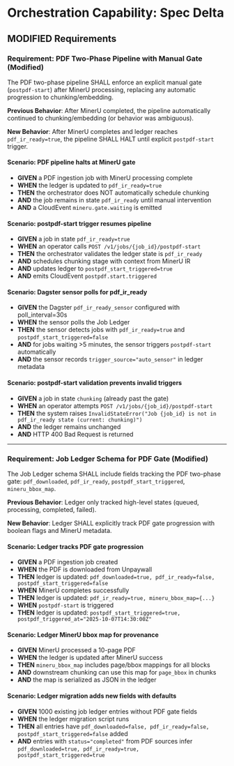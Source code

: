 # Orchestration Capability: Spec Delta

## MODIFIED Requirements

### Requirement: PDF Two-Phase Pipeline with Manual Gate (Modified)

The PDF two-phase pipeline SHALL enforce an explicit manual gate (`postpdf-start`) after MinerU processing, replacing any automatic progression to chunking/embedding.

**Previous Behavior**: After MinerU completed, the pipeline automatically continued to chunking/embedding (or behavior was ambiguous).

**New Behavior**: After MinerU completes and ledger reaches `pdf_ir_ready=true`, the pipeline SHALL HALT until explicit `postpdf-start` trigger.

#### Scenario: PDF pipeline halts at MinerU gate

- **GIVEN** a PDF ingestion job with MinerU processing complete
- **WHEN** the ledger is updated to `pdf_ir_ready=true`
- **THEN** the orchestrator does NOT automatically schedule chunking
- **AND** the job remains in state `pdf_ir_ready` until manual intervention
- **AND** a CloudEvent `mineru.gate.waiting` is emitted

#### Scenario: postpdf-start trigger resumes pipeline

- **GIVEN** a job in state `pdf_ir_ready=true`
- **WHEN** an operator calls `POST /v1/jobs/{job_id}/postpdf-start`
- **THEN** the orchestrator validates the ledger state is `pdf_ir_ready`
- **AND** schedules chunking stage with context from MinerU IR
- **AND** updates ledger to `postpdf_start_triggered=true`
- **AND** emits CloudEvent `postpdf.start.triggered`

#### Scenario: Dagster sensor polls for pdf_ir_ready

- **GIVEN** the Dagster `pdf_ir_ready_sensor` configured with poll_interval=30s
- **WHEN** the sensor polls the Job Ledger
- **THEN** the sensor detects jobs with `pdf_ir_ready=true` and `postpdf_start_triggered=false`
- **AND** for jobs waiting >5 minutes, the sensor triggers `postpdf-start` automatically
- **AND** the sensor records `trigger_source="auto_sensor"` in ledger metadata

#### Scenario: postpdf-start validation prevents invalid triggers

- **GIVEN** a job in state `chunking` (already past the gate)
- **WHEN** an operator attempts `POST /v1/jobs/{job_id}/postpdf-start`
- **THEN** the system raises `InvalidStateError("Job {job_id} is not in pdf_ir_ready state (current: chunking)")`
- **AND** the ledger remains unchanged
- **AND** HTTP 400 Bad Request is returned

---

### Requirement: Job Ledger Schema for PDF Gate (Modified)

The Job Ledger schema SHALL include fields tracking the PDF two-phase gate: `pdf_downloaded`, `pdf_ir_ready`, `postpdf_start_triggered`, `mineru_bbox_map`.

**Previous Behavior**: Ledger only tracked high-level states (queued, processing, completed, failed).

**New Behavior**: Ledger SHALL explicitly track PDF gate progression with boolean flags and MinerU metadata.

#### Scenario: Ledger tracks PDF gate progression

- **GIVEN** a PDF ingestion job created
- **WHEN** the PDF is downloaded from Unpaywall
- **THEN** ledger is updated: `pdf_downloaded=true, pdf_ir_ready=false, postpdf_start_triggered=false`
- **WHEN** MinerU completes successfully
- **THEN** ledger is updated: `pdf_ir_ready=true, mineru_bbox_map={...}`
- **WHEN** `postpdf-start` is triggered
- **THEN** ledger is updated: `postpdf_start_triggered=true, postpdf_triggered_at="2025-10-07T14:30:00Z"`

#### Scenario: Ledger MinerU bbox map for provenance

- **GIVEN** MinerU processed a 10-page PDF
- **WHEN** the ledger is updated after MinerU success
- **THEN** `mineru_bbox_map` includes page/bbox mappings for all blocks
- **AND** downstream chunking can use this map for `page_bbox` in chunks
- **AND** the map is serialized as JSON in the ledger

#### Scenario: Ledger migration adds new fields with defaults

- **GIVEN** 1000 existing job ledger entries without PDF gate fields
- **WHEN** the ledger migration script runs
- **THEN** all entries have `pdf_downloaded=false, pdf_ir_ready=false, postpdf_start_triggered=false` added
- **AND** entries with `status="completed"` from PDF sources infer `pdf_downloaded=true, pdf_ir_ready=true, postpdf_start_triggered=true`
